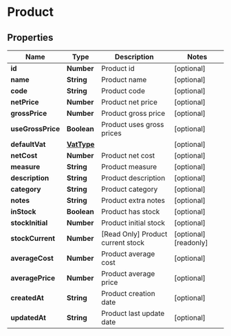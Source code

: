 # Product

## Properties

Name | Type | Description | Notes
------------ | ------------- | ------------- | -------------
**id** | **Number** | Product id | [optional] 
**name** | **String** | Product name | [optional] 
**code** | **String** | Product code | [optional] 
**netPrice** | **Number** | Product net price | [optional] 
**grossPrice** | **Number** | Product gross price | [optional] 
**useGrossPrice** | **Boolean** | Product uses gross prices | [optional] 
**defaultVat** | [**VatType**](VatType.md) |  | [optional] 
**netCost** | **Number** | Product net cost | [optional] 
**measure** | **String** | Product measure | [optional] 
**description** | **String** | Product description | [optional] 
**category** | **String** | Product category | [optional] 
**notes** | **String** | Product extra notes | [optional] 
**inStock** | **Boolean** | Product has stock | [optional] 
**stockInitial** | **Number** | Product initial stock | [optional] 
**stockCurrent** | **Number** | [Read Only] Product current stock | [optional] [readonly] 
**averageCost** | **Number** | Product average cost | [optional] 
**averagePrice** | **Number** | Product average price | [optional] 
**createdAt** | **String** | Product creation date | [optional] 
**updatedAt** | **String** | Product last update date | [optional] 


